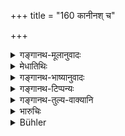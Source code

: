 +++
title = "160 कानीनश् च"

+++

<details><summary>गङ्गानथ-मूलानुवादः</summary>

(1) The ‘Aurasa,’ ‘Body-born,’ (2) the ‘Kṣetraja,’ ‘Soil-born,’ (3) the ‘Datta,’ ‘given’ (adopted), (4) the ‘Kṛtrima,’ ‘appointed,’ (5) the ‘Gūḍhotpanna,’ ‘Secretly born,’ and (6) the ‘Apaviddha,’ ‘Cast off,’—these six are both heirs and kinsmen.—(159)


(1) The ‘Kānīna,’ ‘maiden-born,’ (2) the ‘Sahoḍha,’ ‘received along with the wife,’ (3) the ‘Krīta,’ ‘bought,’ (4) the ‘Paunarbhava’ ‘begotten on a remarried woman,’ (5) the ‘Svayandatta,’ ‘self-offered’ and (6) the ‘Śaudra,’ ‘Śūdra-born,’—these six are only kinsmen, not heirs.—(160)
</details>

<details><summary>मेधातिथिः</summary>

श्लोकद्वयेन संख्यानिर्देशो वर्गद्वयप्रदर्शनार्थः ॥ ९.१५९–१६० ॥
</details>

<details><summary>गङ्गानथ-भाष्यानुवादः</summary>

**(verses 9.159-160)**

Those two verses enumerate the twelve kinds of sons, for the purpose of indicating the two classes mentioned above.—(159-160)
</details>

<details><summary>गङ्गानथ-टिप्पन्यः</summary>

**(verse 9.159)**

This verse is quoted in *Parāśaramādhava*, (Prāyaścitta, p. 37);—in
*Parāśaramādhava* (Vyavahāra, p. 349), where it is added that though the
sons have been divided into these two sets, yet the duty that devolves upon them, as ‘*sapiṇḍas*’ or ‘*sagotras*,’ devolves equally on all the twelve,—such as the offering of water and so forth;—and as for inheriting the father’s property, the latter set also are entitled to it, in the absence of the former set

It is quoted in *Vivādaratnākara*, (p. 549);—and in *Mitākṣarā*, (2.132), which has the following notes:—The implication of this is that, in the case of the death also of the *Sapiṇḍa* or the *Samānadaka* of the father, the property goes to the first set of six sons and not to the second; though the duty of offering water and so forth devolves equally upon both sets. The *Bālambhaṭṭī* adds that from the last remark it follows that the compound ‘*adāyādabāndhavāḥ*’ is to be expounded as ‘*adāyāda*’ (non-inheritors) + *bāndhava* (relations),’ *i*.*e*., though they don’t inherit the property, they make the offerings required of the
*Sapiṇḍa* or *Sagotra*.

This is quoted in *Vivādacintāmaṇi*, (Calcutta, p. 147);—and in the
*Dattakacandrikā*, (p. 61).

**(verse 9.160)**

This verse is quoted along with the last, in *Parāśaramādhava* (Prāyaśacitta, p. 37);—in *Parāśaramādhava*, (Vyavahāra, p. 349);—in
*Vivādaratnākara*, p. 549);—and in *Mitākṣarā*, (2.132).

The latter half of this is quoted in *Vīramitrodaya*, (Saṃskāra, p. 211) which has the following notes:—This justifies the view that the ‘Śaudra’ also is a ‘secondary son’; but it adds that this can be understood only in the sense that the son begotten by a Śūdra on a slave girl (not married) is to be regarded as a ‘secondary son’ only in the absence of a ‘primary son.’

The verse is quoted in *Vyavahāra-Bālambhaṭṭī*, (p. 666 and 687);—in
*Vivādacintāmaṇi* (Calcutta, p. 147);—and in *Dattākacandrikā*, (p. 61).
</details>

<details><summary>गङ्गानथ-तुल्य-वाक्यानि</summary>

**(verses 9.158-160)  
**

See Comparative notes for [Verse 9.158].
</details>

<details><summary>भारुचिः</summary>

कार्यार्थो ऽयं वर्गप्रविभागः पुत्राणाम्, तच् च वक्ष्यति । सहोपदेशाद् औरसेन साम्यं मा भूत् क्षेत्रजादीनाम् इति । अत इदम् उच्यते ॥ ९.१५९–६० ॥
</details>

<details><summary>Bühler</summary>

160	The son of an unmarried damsel, the son received with the wife, the son bought, the son begotten on a re-married woman, the son self-given, and the son of a Sudra female, (are) the six (who are) not heirs, (but) kinsmen.
</details>
